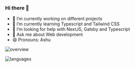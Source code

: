 ### Hi there 👋

- 🔭 I’m currently working on different projects
- 🌱 I’m currently learning Typescript and Tailwind CSS
- 🤔 I’m looking for help with NextJS, Gatsby and Typescript
- 💬 Ask me about Web development
- 😄 Pronouns: Ashu

![overview](https://github.com/typedashutosh/github-readme-stats/blob/master/generated/overview.svg)

![languages](https://github.com/typedashutosh/github-readme-stats/blob/master/generated/languages.svg)
<!--
## My typing stats:
https://www.keybr.com/profile/e316hty
<img align="center" src="https://github-readme-stats.vercel.app/api/top-langs/?username=typedashutosh&langs_count=10&layout=default&theme=default" />
-->

